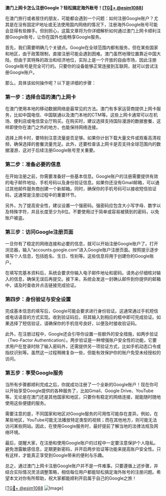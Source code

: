 **澳门上网卡怎么注册Google？轻松搞定海外账号！[[TG💪+ @esim1088](https://t.me/s/esim1088)]**

在澳门旅行或者居住的朋友，可能都会遇到一个问题：如何注册Google账户？尤其是在没有固定IP地址或无法使用国内网络的情况下，注册海外Google账号可能会显得有些棘手。但别担心，这篇文章将为你详细解析如何通过澳门上网卡顺利注册Google账号，让你在国外也能畅享Google服务。

首先，我们需要明确几个关键点。Google在全球范围内都有服务，但在某些国家和地区，由于政策限制，直接注册可能会遇到困难。澳门虽然地理位置靠近中国大陆，但由于其特殊的政治和经济地位，实际上是一个开放的自由市场，因此注册Google账号是完全可行的。只要你的设备能够正常连接到互联网，就可以尝试注册Google账户。

那么，具体该如何操作呢？以下是详细的步骤：

### 第一步：选择合适的澳门上网卡

在澳门使用本地的移动数据网络是最常见的方法。澳门有多家运营商提供上网卡服务，比如中国电信、中国联通以及澳门本地的CTM等。这些上网卡通常可以在机场、便利店或电信营业厅购买。在购买时，建议选择支持国际漫游的数据套餐，这样即使你在澳门之外的地方，也能保持网络连接。

选择上网卡时，要特别注意流量是否足够。如果你计划下载大量文件或观看高清视频，确保选择的套餐流量充足。此外，还要检查该上网卡是否支持全球范围内的数据漫游，这对于后续注册Google账号至关重要。

### 第二步：准备必要的信息

在开始注册之前，你需要准备好一些基本信息。Google账户的注册需要提供有效的电子邮件地址、手机号码以及身份验证信息。如果你还没有Gmail邮箱，可以通过其他邮件服务商创建一个新邮箱。同时，确保你的手机号码可以接收短信验证码，这通常是注册过程中的重要环节。

另外，为了提高安全性，建议设置一个强密码。强密码应包含大小写字母、数字以及特殊字符，并且长度至少为8位。不要使用过于简单或容易被猜到的密码，以免账户被盗。

### 第三步：访问Google注册页面

一旦你有了稳定的网络连接和必要的信息，就可以开始注册Google账户了。打开浏览器，输入“accounts.google.com”进入Google账户注册页面。按照提示逐步填写个人信息，包括姓名、生日、性别等。这些信息将用于创建你的Google账户。

在填写完基本资料后，系统会要求你输入电子邮件地址和密码。请务必仔细核对输入的信息，确保无误后再提交。接下来，系统会发送一封确认邮件到你提供的邮箱中，请及时查收并点击链接完成验证。

### 第四步：身份验证与安全设置

完成基本信息的填写后，Google可能会要求进行身份验证。这通常通过手机短信或电话语音的方式实现。收到验证码后，将其输入到相应的框中即可完成验证。如果选择了短信验证，请确保你的手机信号良好，以便及时接收验证码。

此外，在注册过程中，Google还会引导你设置一些额外的安全措施，如两步验证（Two-Factor Authentication）。两步验证是一种增强账户安全性的功能，它要求用户在登录时除了输入密码外，还需提供另一项验证方式，比如手机动态口令或指纹识别等。虽然这一过程稍微复杂一些，但能有效保护你的账户免受未经授权的访问。

### 第五步：享受Google服务

当所有步骤都顺利完成之后，你就成功注册了一个全新的Google账户！现在你可以开始享受Google提供的各种服务了，比如Gmail、Google Drive、YouTube等。无论是在澳门还是其他国家和地区，只要你有稳定的网络连接，就能随时随地使用这些便捷的服务。

需要注意的是，不同国家和地区对Google服务的可用性可能存在差异。例如，在某些地区，YouTube可能无法播放特定类型的视频；而在其他地方，则可能无法访问某些网站。因此，在使用Google服务时，最好提前了解当地的法律法规及网络环境。

最后，提醒大家，在注册和使用Google账户的过程中一定要注意保护个人隐私。避免泄露敏感信息，定期更新密码，并开启两步验证等功能来提高账户安全性。只有这样，才能真正享受到Google带来的便利与乐趣。

总之，通过澳门上网卡注册Google账户并不是一件难事。只要遵循上述步骤，并结合实际情况灵活调整策略，相信每位用户都能轻松搞定海外账号的注册问题。希望本文对你有所帮助，祝大家都能顺利开启属于自己的Google之旅！

[[TG💪+ @esim1088](https://t.me/s/esim1088) ![Image](https://i.postimg.cc/4NQfJmqS/Snipaste-2025-05-13-00-14-12.png)]
